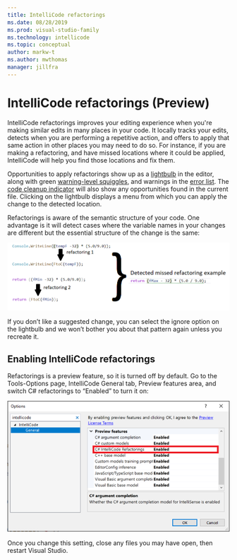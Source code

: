 ```yaml
---
title: IntelliCode refactorings
ms.date: 08/28/2019
ms.prod: visual-studio-family
ms.technology: intellicode
ms.topic: conceptual
author: markw-t
ms.author: mwthomas
manager: jillfra
---
```

# IntelliCode refactorings (Preview)

IntelliCode refactorings improves your editing experience when you're making similar edits in many places in your code. It locally tracks your edits, detects when you are performing a repetitive action, and offers to apply that same action in other places you may need to do so.  For instance, if you are making a refactoring, and have missed locations where it could be applied, IntelliCode will help you find those locations and fix them.

Opportunities to apply refactorings show up as a [lightbulb](/visualstudio/ide/quick-actions) in the editor, along with green [warning-level squiggles](/visualstudio/get-started/csharp/visual-studio-ide#popular-productivity-features), and warnings in the [error list](/visualstudio/ide/reference/error-list-window). The [code cleanup indicator](/visualstudio/ide/find-and-fix-code-errors?#run-code-cleanup) will also show any opportunities found in the current file. Clicking on the lightbulb displays a menu from which you can apply the change to the detected location.

Refactorings is aware of the semantic structure of your code. One advantage is it will detect cases where the variable names in your changes are different but the essential structure of the change is the same:

   ![Illustration of IntelliCode refactorings showing how repeated edits lead to finding other refactorings](media/refactorings-illustrated.png)

If you don’t like a suggested change, you can select the ignore option on the lightbulb and we won’t bother you about that pattern again unless you recreate it. 

## Enabling IntelliCode refactorings
Refactorings is a preview feature, so it is turned off by default. 
Go to the Tools-Options page, IntelliCode General tab, Preview features area, and switch C# refactorings to “Enabled” to turn it on:

  ![Tools-Options showing the IntelliCode General tab with refactorings turned on](media/refactorings-toolsoptions.png)

Once you change this setting, close any files you may have open, then restart Visual Studio.
